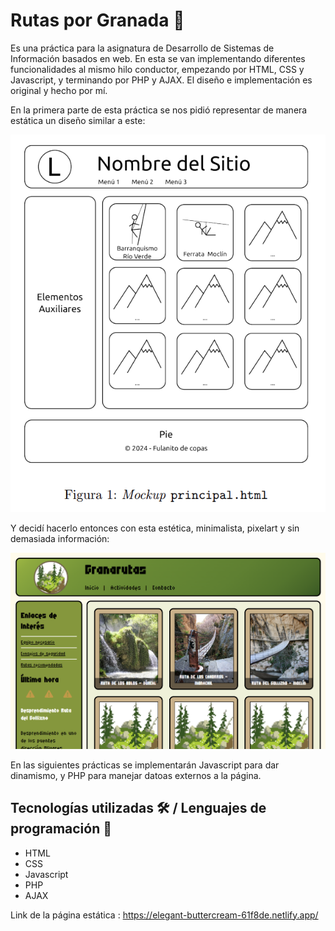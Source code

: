 # Rutas por Granada 📓
  
Es una práctica para la asignatura de Desarrollo de Sistemas de Información basados en web. En esta se van implementando diferentes funcionalidades al mismo hilo conductor, empezando por HTML, CSS
y Javascript, y terminando por PHP y AJAX. El diseño e implementación es original y hecho por mí.

En la primera parte de esta práctica se nos pidió representar de manera estática un diseño similar a este:

<p align="center">
  <img src="https://github.com/JuanmiAcosta/Rutas-por-Granada/blob/master/PR1/esquema.png?raw=true" alt="Imagen representativa">
</p>

Y decidí hacerlo entonces con esta estética, minimalista, pixelart y sin demasiada información:

<p align="center">
  <img src="https://github.com/JuanmiAcosta/Rutas-por-Granada/blob/master/PR1/dise%C3%B1o.png?raw=true" alt="Imagen representativa">
</p>

En las siguientes prácticas se implementarán Javascript para dar dinamismo, y PHP para manejar datoas externos a la página.

## Tecnologías utilizadas 🛠️ / Lenguajes de programación 👀

* HTML
* CSS
* Javascript
* PHP
* AJAX

Link de la página estática : https://elegant-buttercream-61f8de.netlify.app/
